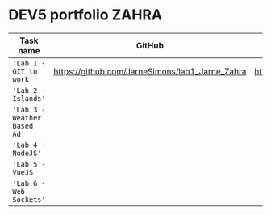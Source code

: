 # DEV5 portfolio ZAHRA

| Task name                    | GitHub     | CodeSandBox   |
| ---------------------------- | ---------- | ------------  |
| `'Lab 1 - GIT to work'`      | https://github.com/JarneSimons/lab1_Jarne_Zahra | https://7xp5r7.csb.app/ |        https://github.com/zzahraJ/Lab2-Islands | https://gmk22m.csb.app/#
| `'Lab 2 - Islands'`          |            |               |
| `'Lab 3 - Weather Based Ad'` |            |               |
| `'Lab 4 - NodeJS'`           |            |               |
| `'Lab 5 - VueJS'`            |            |               |
| `'Lab 6 - Web Sockets'`      |            |               |